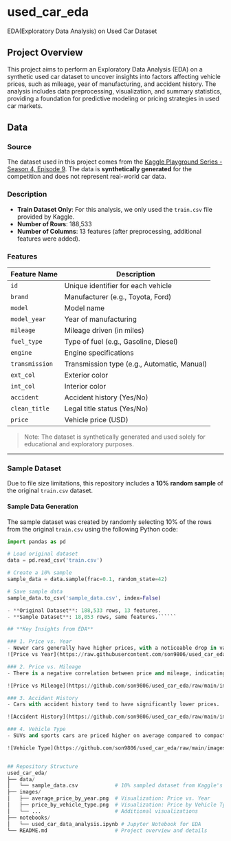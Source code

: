 # used_car_eda 
EDA(Exploratory Data Analysis) on Used Car Dataset

## Project Overview
This project aims to perform an Exploratory Data Analysis (EDA) on a synthetic used car dataset to uncover insights into factors affecting vehicle prices, such as mileage, year of manufacturing, and accident history. The analysis includes data preprocessing, visualization, and summary statistics, providing a foundation for predictive modeling or pricing strategies in used car markets.


## Data

### Source
The dataset used in this project comes from the [Kaggle Playground Series - Season 4, Episode 9](https://www.kaggle.com/competitions/playground-series-s4e9/data). The data is **synthetically generated** for the competition and does not represent real-world car data.

### Description
- **Train Dataset Only**: For this analysis, we only used the `train.csv` file provided by Kaggle.
- **Number of Rows**: 188,533
- **Number of Columns**: 13 features (after preprocessing, additional features were added).

### Features
| Feature Name    | Description                                     |
|-----------------|-------------------------------------------------|
| `id`            | Unique identifier for each vehicle              |
| `brand`         | Manufacturer (e.g., Toyota, Ford)               |
| `model`         | Model name                                      |
| `model_year`    | Year of manufacturing                          |
| `mileage`       | Mileage driven (in miles)                      |
| `fuel_type`     | Type of fuel (e.g., Gasoline, Diesel)           |
| `engine`        | Engine specifications                          |
| `transmission`  | Transmission type (e.g., Automatic, Manual)    |
| `ext_col`       | Exterior color                                 |
| `int_col`       | Interior color                                 |
| `accident`      | Accident history (Yes/No)                      |
| `clean_title`   | Legal title status (Yes/No)                    |
| `price`         | Vehicle price (USD)                            |

> Note: The dataset is synthetically generated and used solely for educational and exploratory purposes.

---

### **Sample Dataset**
Due to file size limitations, this repository includes a **10% random sample** of the original `train.csv` dataset.

#### Sample Data Generation
The sample dataset was created by randomly selecting 10% of the rows from the original `train.csv` using the following Python code:

```python
import pandas as pd

# Load original dataset
data = pd.read_csv('train.csv')

# Create a 10% sample
sample_data = data.sample(frac=0.1, random_state=42)

# Save sample data
sample_data.to_csv('sample_data.csv', index=False)

- **Original Dataset**: 188,533 rows, 13 features.
- **Sample Dataset**: 18,853 rows, same features.``````

## **Key Insights from EDA**

### 1. Price vs. Year
- Newer cars generally have higher prices, with a noticeable drop in value for cars older than 5 years.
![Price vs Year](https://raw.githubusercontent.com/son9806/used_car_eda/main/images/average_price_by_year.PNG)

### 2. Price vs. Mileage
- There is a negative correlation between price and mileage, indicating that cars with higher mileage are generally cheaper.

![Price vs Mileage](https://github.com/son9806/used_car_eda/raw/main/images/price_vs_mileage.PNG)

### 3. Accident History
- Cars with accident history tend to have significantly lower prices.

![Accident History](https://github.com/son9806/used_car_eda/raw/main/images/price_vs_accident_status.PNG)

### 4. Vehicle Type
- SUVs and sports cars are priced higher on average compared to compact and subcompact vehicles.

![Vehicle Type](https://github.com/son9806/used_car_eda/raw/main/images/price_by_vehicle_type.PNG)


## Repository Structure
used_car_eda/
├── data/
│   └── sample_data.csv            # 10% sampled dataset from Kaggle's train.csv
├── images/
│   ├── average_price_by_year.png  # Visualization: Price vs. Year
│   ├── price_by_vehicle_type.png  # Visualization: Price by Vehicle Type
│   └── ...                        # Additional visualizations
├── notebooks/
│   └── used_car_data_analysis.ipynb # Jupyter Notebook for EDA
└── README.md                      # Project overview and details
